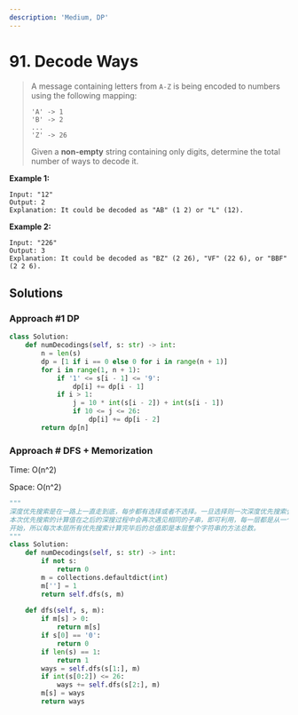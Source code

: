 ```yaml
---
description: 'Medium, DP'
---
```


# 91. Decode Ways

> A message containing letters from `A-Z` is being encoded to numbers using the following mapping:
>
> ```text
> 'A' -> 1
> 'B' -> 2
> ...
> 'Z' -> 26
> ```
>
> Given a **non-empty** string containing only digits, determine the total number of ways to decode it.

**Example 1:**

```text
Input: "12"
Output: 2
Explanation: It could be decoded as "AB" (1 2) or "L" (12).
```

**Example 2:**

```text
Input: "226"
Output: 3
Explanation: It could be decoded as "BZ" (2 26), "VF" (22 6), or "BBF" (2 2 6).
```

## Solutions

### Approach \#1 DP

```python
class Solution:
    def numDecodings(self, s: str) -> int:
        n = len(s)
        dp = [1 if i == 0 else 0 for i in range(n + 1)]
        for i in range(1, n + 1):
            if '1' <= s[i - 1] <= '9':
                dp[i] += dp[i - 1]
            if i > 1:
                j = 10 * int(s[i - 2]) + int(s[i - 1])
                if 10 <= j <= 26:
                    dp[i] += dp[i - 2]
        return dp[n]
```

### Approach \# DFS + Memorization

Time: O\(n^2\)

Space: O\(n^2\)

```python
"""
深度优先搜索是在一路上一直走到底，每步都有选择或者不选择。一旦选择则一次深度优先搜索会探索到底这样有些
本次优先搜索的计算值在之后的深搜过程中会再次遇见相同的子串，即可利用，每一层都是从一个规模不断缩小的子字符串
开始，所以每次本层所有优先搜索计算完毕后的总值即是本层整个字符串的方法总数。
"""
class Solution:
    def numDecodings(self, s: str) -> int:
        if not s:
            return 0
        m = collections.defaultdict(int)
        m[''] = 1
        return self.dfs(s, m)
        
    def dfs(self, s, m):
        if m[s] > 0:
            return m[s]
        if s[0] == '0':
            return 0
        if len(s) == 1:
            return 1
        ways = self.dfs(s[1:], m)
        if int(s[0:2]) <= 26:
            ways += self.dfs(s[2:], m)
        m[s] = ways
        return ways
```

